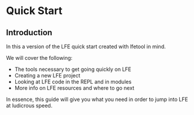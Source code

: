 # Quick Start


## Introduction

In this a version of the LFE quick start created with lfetool in mind.

We will cover the following:

* The tools necessary to get going quickly on LFE
* Creating a new LFE project
* Looking at LFE code in the REPL and in modules
* More info on LFE resources and where to go next

In essence, this guide will give you what you need in order to jump into LFE at
ludicrous speed.
